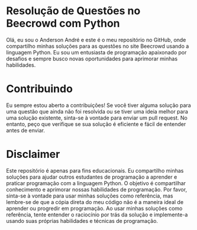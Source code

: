 # Resolução de Questões no Beecrowd com Python

Olá, eu sou o Anderson André e este é o meu repositório no GitHub, onde compartilho minhas soluções para as questões no site Beecrowd usando a linguagem Python. Eu sou um entusiasta de programação apaixonado por desafios e sempre busco novas oportunidades para aprimorar minhas habilidades.

# Contribuindo
Eu sempre estou aberto a contribuições! Se você tiver alguma solução para uma questão que ainda não foi resolvida ou se tiver uma ideia melhor para uma solução existente, sinta-se à vontade para enviar um pull request. No entanto, peço que verifique se sua solução é eficiente e fácil de entender antes de enviar.

# Disclaimer
Este repositório é apenas para fins educacionais. Eu compartilho minhas soluções para ajudar outros estudantes de programação a aprender e praticar programação com a linguagem Python. O objetivo é compartilhar conhecimento e aprimorar nossas habilidades de programação. Por favor, sinta-se à vontade para usar minhas soluções como referência, mas lembre-se de que a cópia direta do meu código não é a maneira ideal de aprender ou progredir em programação. Ao usar minhas soluções como referência, tente entender o raciocínio por trás da solução e implemente-a usando suas próprias habilidades e técnicas de programação.
